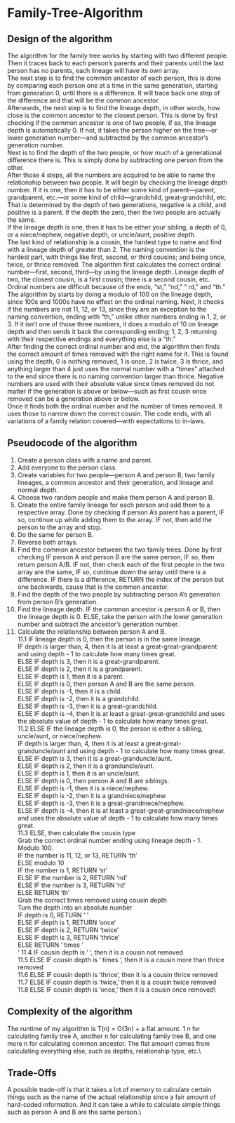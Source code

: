 # Family-Tree-Algorithm
##  Design of the algorithm
The algorithm for the family tree works by starting with two different people. Then it traces back to each person’s parents and their parents until the last person has no parents, each lineage will have its own array.\
The next step is to find the common ancestor of each person, this is done by comparing each person one at a time in the same generation, starting from generation 0, until there is a difference. It will trace back one step of the difference and that will be the common ancestor. \
Afterwards, the next step is to find the lineage depth, in other words, how close is the common ancestor to the closest person. This is done by first checking if the common ancestor is one of two people, if so, the lineage depth is automatically 0. If not, it takes the person higher on the tree—or lower generation number—and subtracted by the common ancestor’s generation number. \
Next is to find the depth of the two people, or how much of a generational difference there is. This is simply done by subtracting one person from the other.\
After those 4 steps, all the numbers are acquired to be able to name the relationship between two people. It will begin by checking the lineage depth number. If it is one, then it has to be either some kind of parent—parent, grandparent, etc.—or some kind of child—grandchild, great-grandchild, etc. That is determined by the depth of two generations, negative is a child, and positive is a parent. If the depth the zero, then the two people are actually the same.\
If the lineage depth is one, then it has to be either your sibling, a depth of 0, or a niece/nephew, negative depth, or uncle/aunt, positive depth.\
The last kind of relationship is a cousin, the hardest type to name and find with a lineage depth of greater than 2. The naming convention is the hardest part, with things like first, second, or third cousins; and being once, twice, or thrice removed. The algorithm first calculates the correct ordinal number—first, second, third—by using the lineage depth. Lineage depth of two, the closest cousin, is a first cousin; three is a second cousin, etc. Ordinal numbers are difficult because of the ends, “st,”  “nd,” “ rd,”  and “th.” The algorithm by starts by doing a modulo of 100 on the lineage depth, since 100s and 1000s have no effect on the ordinal naming. Next, it checks if the numbers are not 11, 12, or 13, since they are an exception to the naming convention, ending with “th,” unlike other numbers ending in 1, 2, or 3. If it isn’t one of those three numbers, it does a modulo of 10 on lineage depth and then sends it back the corresponding ending; 1, 2, 3 returning with their respective endings and everything else is a “th.”\
After finding the correct ordinal number and end, the algorithm then finds the correct amount of times removed with the right name for it. This is found using the depth, 0 is nothing removed, 1 is once, 2 is twice, 3 is thrice, and anything larger than 4 just uses the normal number with a “times” attached to the end since there is no naming convention larger than thrice. Negative numbers are used with their absolute value since times removed do not matter if the generation is above or below—such as first cousin once removed can be a generation above or below.\
Once it finds both the ordinal number and the number of times removed. It uses those to narrow down the correct cousin. The code ends, with all variations of a family relation covered—with expectations to in-laws.
##  Pseudocode of the algorithm
1. Create a person class with a name and parent.
2. Add everyone to the person class.
3. Create variables for two people—person A and person B, two family lineages, a common ancestor and their generation, and lineage and normal depth.
4. Choose two random people and make them person A and person B.
5. Create the entire family lineage for each person and add them to a respective array.
	Done by checking if person A’s parent has a parent, IF so, continue up while adding them to the array.
	IF not, then add the person to the array and stop.
6. Do the same for person B.
7. Reverse both arrays.
8. Find the common ancestor between the two family trees.
	Done by first checking  IF person A and person B are the same person, IF so, then return person A/B.
IF not, then check each of the first people in the two array are the same, IF so, continue down the array until there is a difference.
IF there is a difference, RETURN the index of the person but one backwards, cause that is the common ancestor. 
9. Find the depth of the two people by subtracting person A’s generation from person B’s generation.
10. Find the lineage depth.
	IF the common ancestor is person A or B, then the lineage depth is 0.
	ELSE, take the person with the lower generation number and subtract the ancestor’s generation number.
11. Calculate the relationship between person A and B.\
	11.1 IF lineage depth is 0, then the person is in the same lineage.\
		IF depth is larger than, 4, then it is at least a great-great-grandparent and using depth - 1 to calculate how many times great.\
		ELSE IF depth is 3, then it is a great-grandparent.\
		ELSE IF depth is 2, then it is a grandparent.\
		ELSE IF depth is 1, then it is a parent.\
		ELSE IF depth is 0, then person A and B are the same person.\
		ELSE IF depth is -1, then it is a child.\
		ELSE IF depth is -2, then it is a grandchild.\
		ELSE IF depth is -3, then it is a great-grandchild.\
		ELSE IF depth is -4, then it is at least a great-great-grandchild and uses the absolute value of depth - 1 to calculate how many times great.\
	11.2 ELSE IF the lineage depth is 0, the person is either a sibling, uncle/aunt, or niece/nephew.\
IF depth is larger than, 4, then it is at least a great-great-granduncle/aunt and using depth - 1 to calculate how many times great.\
		ELSE IF depth is 3, then it is a great-granduncle/aunt.\
		ELSE IF depth is 2, then it is a granduncle/aunt.\
		ELSE IF depth is 1, then it is an uncle/aunt.\
		ELSE IF depth is 0, then person A and B are siblings.\
		ELSE IF depth is -1, then it is a niece/nephew.\
		ELSE IF depth is -2, then it is a grandniece/nephew.\
		ELSE IF depth is -3, then it is a great-grandniece/nephew.\
		ELSE IF depth is -4, then it is at least a great-great-grandniece/nephew and uses the absolute value of depth - 1 to calculate how many times great.\
	11.3 ELSE, then calculate the cousin type\
		Grab the correct ordinal number ending using lineage depth - 1.\
			Modulo 100.\
			IF the number is 11, 12, or 13, RETURN ‘th’\
			ELSE modulo 10\
				IF the number is 1, RETURN ‘st’\
				ELSE IF the number is 2, RETURN ‘nd’\
				ELSE IF the number is 3, RETURN ‘rd’\
				ELSE RETURN ‘th’\
		Grab the correct times removed using cousin depth\
			Turn the depth into an absolute number\
			IF depth is 0, RETURN ‘ ‘\
			ELSE IF depth is 1, RETURN ‘once‘\
			ELSE IF depth is 2, RETURN ‘twice‘\
			ELSE IF depth is 3, RETURN ‘thrice‘\
ELSE RETURN ‘ times ’\
‘	11.4 IF cousin depth is ‘ ‘, then it is a cousin not removed\
11.5 ELSE IF cousin depth is ‘ times ‘, then it is a cousin more than thrice removed\
11.6 ELSE IF cousin depth is ‘thrice‘, then it is a cousin thrice removed\
11.7 ELSE IF cousin depth is ‘twice,’ then it is a cousin twice removed\
11.8 ELSE IF cousin depth is ‘once,’ then it is a cousin once removed\
##  Complexity of the algorithm
The runtime of my algorithm is T(n) = O(3n) + a flat amount. 1 n for calculating family tree A, another n for calculating family tree B, and one more n for calculating common ancestor. The flat amount comes from calculating everything else, such as depths, relationship type, etc.\
##  Trade-Offs
A possible trade-off is that it takes a lot of memory to calculate certain things such as the name of the actual relationship since a fair amount of hard-coded information. And it can take a while to calculate simple things such as person A and B are the same person.\
